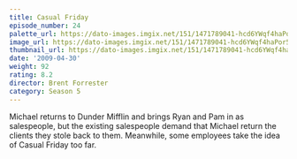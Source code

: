 ```yaml
---
title: Casual Friday
episode_number: 24
palette_url: https://dato-images.imgix.net/151/1471789041-hcd6YWqf4haPor5l0m9sIXwodSh.jpg?ixlib=rb-1.1.0&ch=DPR%2CWidth&auto=enhance&palette=json
image_url: https://dato-images.imgix.net/151/1471789041-hcd6YWqf4haPor5l0m9sIXwodSh.jpg?ixlib=rb-1.1.0&ch=DPR%2CWidth&auto=compress%2Cformat&w=500
thumbnail_url: https://dato-images.imgix.net/151/1471789041-hcd6YWqf4haPor5l0m9sIXwodSh.jpg?ixlib=rb-1.1.0&ch=DPR%2CWidth&auto=enhance&w=500&h=280&fit=crop&fm=jpg
date: '2009-04-30'
weight: 92
rating: 8.2
director: Brent Forrester
category: Season 5
---
```


Michael returns to Dunder Mifflin and brings Ryan and Pam in as salespeople, but the existing salespeople demand that Michael return the clients they stole back to them. Meanwhile, some employees take the idea of Casual Friday too far.